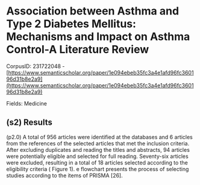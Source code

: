 # Association between Asthma and Type 2 Diabetes Mellitus: Mechanisms and Impact on Asthma Control-A Literature Review

CorpusID: 231722048 - [https://www.semanticscholar.org/paper/1e094ebeb35fc3a4e1afd96fc360196d31b8e2a9](https://www.semanticscholar.org/paper/1e094ebeb35fc3a4e1afd96fc360196d31b8e2a9)

Fields: Medicine

## (s2) Results
(p2.0) A total of 956 articles were identified at the databases and 6 articles from the references of the selected articles that met the inclusion criteria. After excluding duplicates and reading the titles and abstracts, 94 articles were potentially eligible and selected for full reading. Seventy-six articles were excluded, resulting in a total of 18 articles selected according to the eligibility criteria ( Figure 1). e flowchart presents the process of selecting studies according to the items of PRISMA [26].
